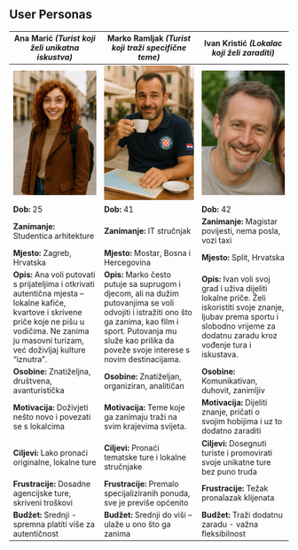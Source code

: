 ## User Personas

| Ana Marić *(Turist koji želi unikatna iskustva)* | Marko Ramljak *(Turist koji traži specifične teme)* | Ivan Kristić *(Lokalac koji želi zaraditi)* |
|--------------------------------------------------|--------------------------------------------------|------------------------------------------------|
| ![Ana Marić](1.png)                       | ![Marko Radić](2.png)                     | ![Ivan Kristić](3.png)               |
| **Dob:** 25                                      | **Dob:** 41                                     | **Dob:** 42                                    |
| **Zanimanje:** Studentica arhitekture               | **Zanimanje:** IT stručnjak                      | **Zanimanje:** Magistar povijesti, nema posla, vozi taxi          |
| **Mjesto:** Zagreb, Hrvatska                     | **Mjesto:** Mostar, Bosna i Hercegovina                     | **Mjesto:**   Split, Hrvatska       |
| **Opis:** Ana voli putovati s prijateljima i otkrivati autentična mjesta – lokalne kafiće, kvartove i skrivene priče koje ne pišu u vodičima. Ne zanima ju masovni turizam, već doživljaj kulture “iznutra”. | **Opis:** Marko često putuje sa suprugom i djecom, ali na dužim putovanjima se voli odvojiti i istražiti ono što ga zanima, kao film i sport. Putovanja mu služe kao prilika da poveže svoje interese s novim destinacijama. | **Opis:** Ivan voli svoj grad i uživa dijeliti lokalne priče. Želi iskoristiti svoje znanje, ljubav prema sportu i slobodno vrijeme za dodatnu zaradu kroz vođenje tura i iskustava. |
| **Osobine:** Znatiželjna, društvena, avanturistička | **Osobine:** Znatiželjan, organiziran, analitičan | **Osobine:** Komunikativan, duhovit, zanimljiv |
| **Motivacija:** Doživjeti nešto novo i povezati se s lokalcima | **Motivacija:** Teme koje ga zanimaju traži na svim krajevima svijeta. | **Motivacija:** Dijeliti znanje, pričati o svojim hobijima i uz to dodatno zaraditi |
| **Ciljevi:** Lako pronaći originalne, lokalne ture | **Ciljevi:** Pronaći tematske ture i lokalne stručnjake | **Ciljevi:** Dosegnuti turiste i promovirati svoje unikatne ture bez puno truda |
| **Frustracije:** Dosadne agencijske ture, skriveni troškovi | **Frustracije:** Premalo specijaliziranih ponuda, sve je previše općenito | **Frustracije:** Težak pronalazak klijenata |
| **Budžet:** Srednji - spremna platiti više za autentičnost | **Budžet:** Srednji do viši – ulaže u ono što ga zanima | **Budžet:** Traži dodatnu zaradu - važna fleksibilnost |

